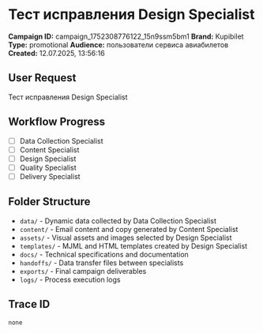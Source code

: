 # Тест исправления Design Specialist

**Campaign ID:** campaign_1752308776122_15n9ssm5bm1
**Brand:** Kupibilet
**Type:** promotional
**Audience:** пользователи сервиса авиабилетов
**Created:** 12.07.2025, 13:56:16

## User Request
Тест исправления Design Specialist

## Workflow Progress
- [ ] Data Collection Specialist
- [ ] Content Specialist  
- [ ] Design Specialist
- [ ] Quality Specialist
- [ ] Delivery Specialist

## Folder Structure

- `data/` - Dynamic data collected by Data Collection Specialist
- `content/` - Email content and copy generated by Content Specialist
- `assets/` - Visual assets and images selected by Design Specialist
- `templates/` - MJML and HTML templates created by Design Specialist
- `docs/` - Technical specifications and documentation
- `handoffs/` - Data transfer files between specialists
- `exports/` - Final campaign deliverables
- `logs/` - Process execution logs

## Trace ID
`none`
